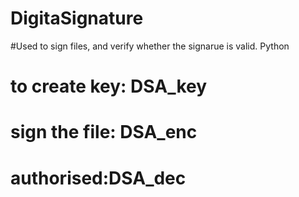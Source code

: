 # DigitaSignature
#Used to sign files, and verify whether the signarue is valid. Python
# to create key: DSA_key
# sign the file: DSA_enc
# authorised:DSA_dec
